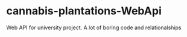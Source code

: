 # cannabis-plantations-WebApi
Web API for university project. A lot of boring code and relationalships
